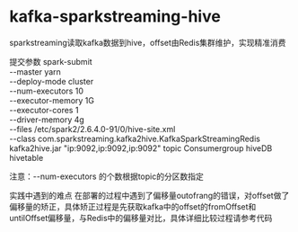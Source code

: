 # kafka-sparkstreaming-hive
sparkstreaming读取kafka数据到hive，offset由Redis集群维护，实现精准消费

提交参数
spark-submit \
--master yarn \
--deploy-mode cluster \
--num-executors 10 \
--executor-memory 1G \
--executor-cores 1 \
--driver-memory 4g  \
--files /etc/spark2/2.6.4.0-91/0/hive-site.xml \
--class com.sparkstreaming.kafka2hive.KafkaSparkStreamingRedis \
kafka2hive.jar "ip:9092,ip:9092,ip:9092"  topic  Consumergroup  hiveDB hivetable 

注意：--num-executors 的个数根据topic的分区数指定

实践中遇到的难点
在部署的过程中遇到了偏移量outofrang的错误，对offset做了偏移量的矫正，具体矫正过程是先获取kafka中的offset的fromOffset和untilOffset偏移量，与Redis中的偏移量对比，具体详细比较过程请参考代码
